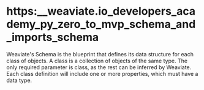 # https:\_\_weaviate.io_developers_academy_py_zero_to_mvp_schema_and_imports_schema

Weaviate's Schema is the blueprint that defines its data structure for each class of objects. A class is a collection of objects of the same type. The only required parameter is class, as the rest can be inferred by Weaviate. Each class definition will include one or more properties, which must have a data type.

